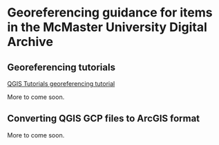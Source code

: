# Georeferencing guidance for items in the McMaster University Digital Archive

## Georeferencing tutorials 
[QGIS Tutorials georeferencing tutorial](https://www.qgistutorials.com/en/docs/georeferencing_basics.html)

More to come soon.


## Converting QGIS GCP files to ArcGIS format
 
More to come soon.
 